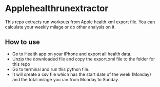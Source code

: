 # Applehealthrunextractor
This repo extracts run workouts from Apple health xml export file. You can calculate your weekly milage or do other analysis on it.

## How to use
- Go to Health app on your iPhone and export all health data.
- Unzip the downloaded file and copy the export.xml file to the folder for this repo
- Go to terminal and run this python file.
- It will create a csv file which has the start date of the week (Monday) and the total milage you ran from Monday to Sunday.
